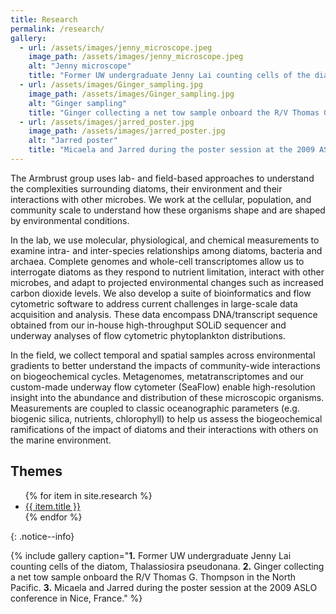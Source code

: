 ```yaml
---
title: Research
permalink: /research/
gallery:
  - url: /assets/images/jenny_microscope.jpeg
    image_path: /assets/images/jenny_microscope.jpeg
    alt: "Jenny microscope"
    title: "Former UW undergraduate Jenny Lai counting cells of the diatom, Thalassiosira pseudonana"
  - url: /assets/images/Ginger_sampling.jpg
    image_path: /assets/images/Ginger_sampling.jpg
    alt: "Ginger sampling"
    title: "Ginger collecting a net tow sample onboard the R/V Thomas G. Thompson in the North Pacific"
  - url: /assets/images/jarred_poster.jpg
    image_path: /assets/images/jarred_poster.jpg
    alt: "Jarred poster"
    title: "Micaela and Jarred during the poster session at the 2009 ASLO conference in Nice, France"
---
```

The Armbrust group uses lab- and field-based approaches to understand the complexities surrounding diatoms, their environment and their interactions with other microbes. We work at the cellular, population, and community scale to understand how these organisms shape and are shaped by environmental conditions.

In the lab, we use molecular, physiological, and chemical measurements to examine intra- and inter-species relationships among diatoms, bacteria and archaea. Complete genomes and whole-cell transcriptomes allow us to interrogate diatoms as they respond to nutrient limitation, interact with other microbes, and adapt to projected environmental changes such as increased carbon dioxide levels. We also develop a suite of bioinformatics and flow cytometric software to address current challenges in large-scale data acquisition and analysis. These data encompass DNA/transcript sequence obtained from our in-house high-throughput SOLiD sequencer and underway analyses of flow cytometric phytoplankton distributions.

In the field, we collect temporal and spatial samples across environmental gradients to better understand the impacts of community-wide interactions on biogeochemical cycles. Metagenomes, metatranscriptomes and our custom-made underway flow cytometer (SeaFlow) enable high-resolution insight into the abundance and distribution of these microscopic organisms. Measurements are coupled to classic oceanographic parameters (e.g. biogenic silica, nutrients, chlorophyll) to help us assess the biogeochemical ramifications of the impact of diatoms and their interactions with others on the marine environment.

## Themes
<div>
  <ul>
  {% for item in site.research %}
    <li><a href="{{ item.url }}">{{ item.title }}</a></li>
  {% endfor %}
  </ul>
</div>
{: .notice--info}



{% include gallery caption="**1.** Former UW undergraduate Jenny Lai counting cells of the diatom, Thalassiosira pseudonana. **2.** Ginger collecting a net tow sample onboard the R/V Thomas G. Thompson in the North Pacific. **3.** Micaela and Jarred during the poster session at the 2009 ASLO conference in Nice, France." %}
